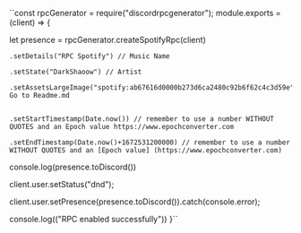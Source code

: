 ``const rpcGenerator = require("discordrpcgenerator");
module.exports = (client) => {


  let presence = rpcGenerator.createSpotifyRpc(client)

    .setDetails("RPC Spotify") // Music Name

    .setState("DarkShaoow") // Artist

    .setAssetsLargeImage("spotify:ab67616d0000b273d6ca2480c92b6f62c4c3d59e")// Go to Readme.md


    .setStartTimestamp(Date.now()) // remember to use a number WITHOUT QUOTES and an Epoch value https://www.epochconverter.com

    .setEndTimestamp(Date.now()+1672531200000) // remember to use a number WITHOUT QUOTES and an [Epoch value] (https://www.epochconverter.com)



  console.log(presence.toDiscord())


  client.user.setStatus("dnd");


  client.user.setPresence(presence.toDiscord()).catch(console.error);

  console.log(("RPC enabled successfully"))
}``
